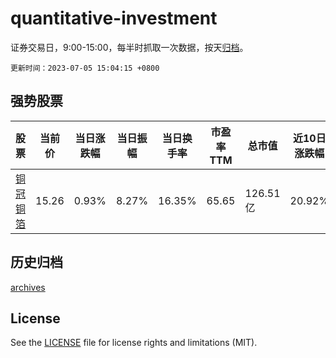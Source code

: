 # quantitative-investment

证券交易日，9:00-15:00，每半时抓取一次数据，按天[归档](archives)。

`更新时间：2023-07-05 15:04:15 +0800`

## 强势股票

|股票|当前价|当日涨跌幅|当日振幅|当日换手率|市盈率TTM|总市值|近10日涨跌幅|
|----|----|----|----|----|----|----|----|
|[铜冠铜箔](https://xueqiu.com/S/SZ301217)|15.26|0.93%|8.27%|16.35%|65.65|126.51亿|20.92%|

## 历史归档

[archives](archives)

## License

See the [LICENSE](LICENSE) file for license rights and limitations (MIT).